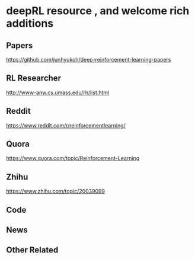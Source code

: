 # deepRL resource , and welcome rich additions

Papers
------
https://github.com/junhyukoh/deep-reinforcement-learning-papers

RL Researcher
-------
http://www-anw.cs.umass.edu/rlr/list.html

Reddit
-----
https://www.reddit.com/r/reinforcementlearning/

Quora
-----
https://www.quora.com/topic/Reinforcement-Learning

Zhihu
-----
https://www.zhihu.com/topic/20039099

Code
----

News
------

Other Related
-----
